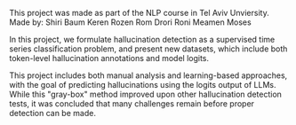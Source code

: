 This project was made as part of the NLP course in Tel Aviv Unviersity.
Made by:
Shiri Baum
Keren Rozen
Rom Drori
Roni Meamen Moses


In this project, we formulate hallucination detection as a supervised time series classification problem, and present
new datasets, which include both token-level hallucination annotations and model logits. 

This project includes both manual analysis and learning-based approaches, with the goal of predicting hallucinations using the logits output of LLMs.
While this "gray-box" method improved upon other hallucination detection tests, it was concluded that many challenges remain before proper detection can be made.
